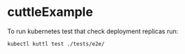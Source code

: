 # cuttleExample


To run kubernetes test that check deployment replicas run:

`
kubectl kuttl test ./tests/e2e/ 
`